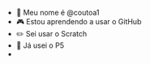 - 👋 Meu nome é @coutoa1
- 🎮 Estou aprendendo a usar o GitHub
- ✏️ Sei usar o Scratch
- 🦋 Já usei o P5
- <img scr= "https://wallpapersmug.com/large/2abc73/cute-anime-girl-sakurajima-mai.jpg">
